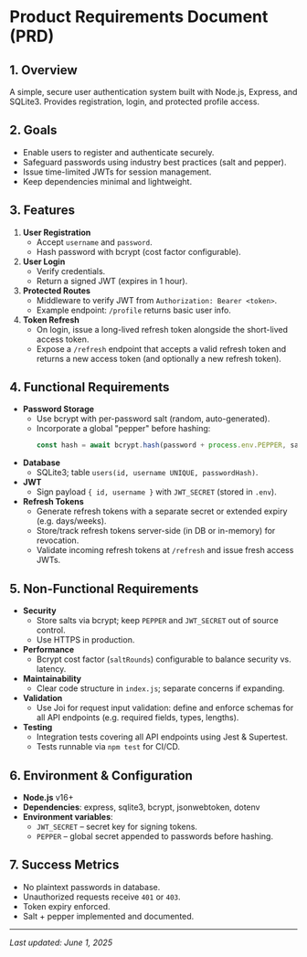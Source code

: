 # Product Requirements Document (PRD)

## 1. Overview

A simple, secure user authentication system built with Node.js, Express, and SQLite3. Provides registration, login, and protected profile access.

## 2. Goals

- Enable users to register and authenticate securely.
- Safeguard passwords using industry best practices (salt and pepper).
- Issue time-limited JWTs for session management.
- Keep dependencies minimal and lightweight.

## 3. Features

1. **User Registration**
   - Accept `username` and `password`.
   - Hash password with bcrypt (cost factor configurable).
2. **User Login**
   - Verify credentials.
   - Return a signed JWT (expires in 1 hour).
3. **Protected Routes**
   - Middleware to verify JWT from `Authorization: Bearer <token>`.
   - Example endpoint: `/profile` returns basic user info.
4. **Token Refresh**
   - On login, issue a long-lived refresh token alongside the short-lived access token.
   - Expose a `/refresh` endpoint that accepts a valid refresh token and returns a new access token (and optionally a new refresh token).

## 4. Functional Requirements

- **Password Storage**
  - Use bcrypt with per-password salt (random, auto-generated).
  - Incorporate a global "pepper" before hashing:
    ```js
    const hash = await bcrypt.hash(password + process.env.PEPPER, saltRounds);
    ```
- **Database**
  - SQLite3; table `users(id, username UNIQUE, passwordHash)`.
- **JWT**
  - Sign payload `{ id, username }` with `JWT_SECRET` (stored in `.env`).
- **Refresh Tokens**
  - Generate refresh tokens with a separate secret or extended expiry (e.g. days/weeks).
  - Store/track refresh tokens server-side (in DB or in-memory) for revocation.
  - Validate incoming refresh tokens at `/refresh` and issue fresh access JWTs.

## 5. Non-Functional Requirements

- **Security**
  - Store salts via bcrypt; keep `PEPPER` and `JWT_SECRET` out of source control.
  - Use HTTPS in production.
- **Performance**
  - Bcrypt cost factor (`saltRounds`) configurable to balance security vs. latency.
- **Maintainability**
  - Clear code structure in `index.js`; separate concerns if expanding.
- **Validation**
  - Use Joi for request input validation: define and enforce schemas for all API endpoints (e.g. required fields, types, lengths).
- **Testing**
  - Integration tests covering all API endpoints using Jest & Supertest.
  - Tests runnable via `npm test` for CI/CD.

## 6. Environment & Configuration

- **Node.js** v16+
- **Dependencies**: express, sqlite3, bcrypt, jsonwebtoken, dotenv
- **Environment variables**:
  - `JWT_SECRET` – secret key for signing tokens.
  - `PEPPER` – global secret appended to passwords before hashing.

## 7. Success Metrics

- No plaintext passwords in database.
- Unauthorized requests receive `401` or `403`.
- Token expiry enforced.
- Salt + pepper implemented and documented.

---

_Last updated: June 1, 2025_
